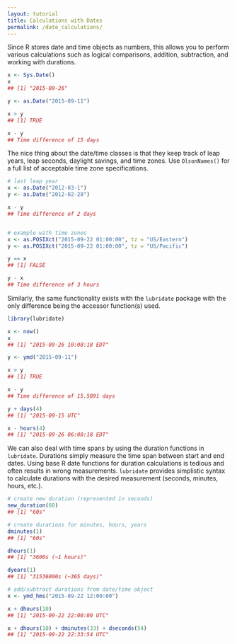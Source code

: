 ```yaml
---
layout: tutorial
title: Calculations with Dates
permalink: /date_calculations/
---
```


Since R stores date and time objects as numbers, this allows you to perform various calculations such as logical comparisons, addition, subtraction, and working with durations.



```r
x <- Sys.Date()
x
## [1] "2015-09-26"

y <- as.Date("2015-09-11")

x > y
## [1] TRUE

x - y
## Time difference of 15 days
```

The nice thing about the date/time classes is that they keep track of leap years, leap seconds, daylight savings, and time zones.  Use `OlsonNames()` for a full list of acceptable time zone specifications.


```r
# last leap year
x <- as.Date("2012-03-1")
y <- as.Date("2012-02-28")

x - y
## Time difference of 2 days


# example with time zones
x <- as.POSIXct("2015-09-22 01:00:00", tz = "US/Eastern")
y <- as.POSIXct("2015-09-22 01:00:00", tz = "US/Pacific")

y == x
## [1] FALSE

y - x
## Time difference of 3 hours
```

Similarly, the same functionality exists with the `lubridate` package with the only difference being the accessor function(s) used.


```r
library(lubridate)

x <- now()
x
## [1] "2015-09-26 10:08:18 EDT"

y <- ymd("2015-09-11")

x > y
## [1] TRUE

x - y
## Time difference of 15.5891 days

y + days(4)
## [1] "2015-09-15 UTC"

x - hours(4)
## [1] "2015-09-26 06:08:18 EDT"
```

We can also deal with time spans by using the duration functions in `lubridate`.  Durations simply measure the time span between start and end dates. Using base R date functions for duration calculations is tedious and often results in wrong measurements.  `lubridate` provides simplistic syntax to calculate durations with the desired measurement (seconds, minutes, hours, etc.).


```r
# create new duration (represented in seconds)
new_duration(60)
## [1] "60s"

# create durations for minutes, hours, years
dminutes(1)
## [1] "60s"

dhours(1)
## [1] "3600s (~1 hours)"

dyears(1)
## [1] "31536000s (~365 days)"

# add/subtract durations from date/time object
x <- ymd_hms("2015-09-22 12:00:00")

x + dhours(10)
## [1] "2015-09-22 22:00:00 UTC"

x + dhours(10) + dminutes(33) + dseconds(54)
## [1] "2015-09-22 22:33:54 UTC"
```
